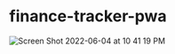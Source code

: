 # finance-tracker-pwa

![Screen Shot 2022-06-04 at 10 41 19 PM](https://user-images.githubusercontent.com/96760168/172035294-a282d0c2-a344-447b-99fe-19feba66468a.png)
